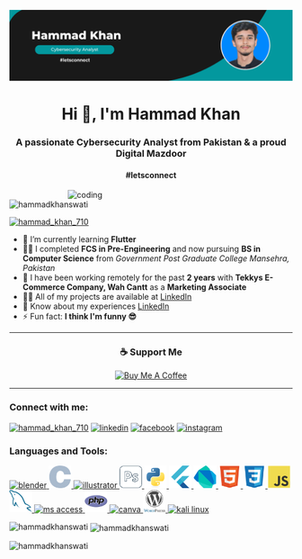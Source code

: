 ![logo](https://github.com/hammadkhanswati/hammadkhanswati/blob/main/Black%20Green%20Minimalist%20Corporate%20Personal%20Profile%20LinkedIn%20Banner.png)
<h1 align="center">Hi 👋, I'm Hammad Khan</h1>
<h3 align="center">A passionate Cybersecurity Analyst from Pakistan & a proud Digital Mazdoor </h3>
<h4 align="center">#letsconnect</h4>

<img align="right" alt="coding" width="400" src="https://user-images.githubusercontent.com/55389276/140866485-8fb1c876-9a8f-4d6a-98dc-08c4981eaf70.gif">

<p align="left"> <img src="https://komarev.com/ghpvc/?username=hammadkhanswati&label=Profile%20views&color=0e75b6&style=flat" alt="hammadkhanswati" /> </p>

<p align="left"> <a href="https://twitter.com/hammad_khan_710" target="blank"><img src="https://img.shields.io/twitter/follow/hammad_khan_710?logo=twitter&style=for-the-badge" alt="hammad_khan_710" /></a> </p>

- 🌱 I’m currently learning **Flutter**  
- 👨‍🎓 I completed **FCS in Pre-Engineering** and now pursuing **BS in Computer Science** from *Government Post Graduate College Mansehra, Pakistan*  
- 💼 I have been working remotely for the past **2 years** with **Tekkys E-Commerce Company, Wah Cantt** as a **Marketing Associate**  
- 👨‍💻 All of my projects are available at [LinkedIn](https://www.linkedin.com/in/hammad-khan-1275b82a3?utm_source=share&utm_campaign=share_via&utm_content=profile&utm_medium=android_app)  
- 📄 Know about my experiences [LinkedIn](https://www.linkedin.com/in/hammad-khan-1275b82a3?utm_source=share&utm_campaign=share_via&utm_content=profile&utm_medium=android_app)  
- ⚡ Fun fact: **I think I'm funny 😎**  

---

<h3 align="center">☕ Support Me</h3>

<p align="center">
  <a href="https://www.buymeacoffee.com/YOURUSERNAME" target="_blank">
    <img src="https://img.shields.io/badge/Buy%20Me%20a%20Coffee-000000?style=for-the-badge&logo=buy-me-a-coffee&logoColor=green" alt="Buy Me A Coffee" />
  </a>
</p>

---

<h3 align="left">Connect with me:</h3>
<p align="left">
<a href="https://twitter.com/hammad_khan_710" target="blank"><img align="center" src="https://raw.githubusercontent.com/rahuldkjain/github-profile-readme-generator/master/src/images/icons/Social/twitter.svg" alt="hammad_khan_710" height="30" width="40" /></a>
<a href="https://linkedin.com/in/hammad-khan-1275b82a3" target="blank"><img align="center" src="https://raw.githubusercontent.com/rahuldkjain/github-profile-readme-generator/master/src/images/icons/Social/linked-in-alt.svg" alt="linkedin" height="30" width="40" /></a>
<a href="https://fb.com/hammad khan" target="blank"><img align="center" src="https://raw.githubusercontent.com/rahuldkjain/github-profile-readme-generator/master/src/images/icons/Social/facebook.svg" alt="facebook" height="30" width="40" /></a>
<a href="https://instagram.com/hammad_khan_710" target="blank"><img align="center" src="https://raw.githubusercontent.com/rahuldkjain/github-profile-readme-generator/master/src/images/icons/Social/instagram.svg" alt="instagram" height="30" width="40" /></a>
</p>

<h3 align="left">Languages and Tools:</h3>
<p align="left"> 
  <a href="https://www.blender.org/" target="_blank" rel="noreferrer"> 
    <img src="https://download.blender.org/branding/community/blender_community_badge_white.svg" alt="blender" width="40" height="40"/> 
  </a> 
  <a href="https://www.cprogramming.com/" target="_blank" rel="noreferrer"> 
    <img src="https://raw.githubusercontent.com/devicons/devicon/master/icons/c/c-original.svg" alt="c" width="40" height="40"/> 
  </a> 
  <a href="https://www.adobe.com/in/products/illustrator.html" target="_blank" rel="noreferrer"> 
    <img src="https://www.vectorlogo.zone/logos/adobe_illustrator/adobe_illustrator-icon.svg" alt="illustrator" width="40" height="40"/> 
  </a> 
  <a href="https://www.photoshop.com/en" target="_blank" rel="noreferrer"> 
    <img src="https://raw.githubusercontent.com/devicons/devicon/master/icons/photoshop/photoshop-line.svg" alt="photoshop" width="40" height="40"/> 
  </a> 
  <a href="https://www.python.org" target="_blank" rel="noreferrer"> 
    <img src="https://raw.githubusercontent.com/devicons/devicon/master/icons/python/python-original.svg" alt="python" width="40" height="40"/> 
  </a>
  <a href="https://flutter.dev/" target="_blank" rel="noreferrer"> 
    <img src="https://raw.githubusercontent.com/devicons/devicon/master/icons/flutter/flutter-original.svg" alt="flutter" width="40" height="40"/> 
  </a>
  <a href="https://dart.dev/" target="_blank" rel="noreferrer"> 
    <img src="https://raw.githubusercontent.com/devicons/devicon/master/icons/dart/dart-original.svg" alt="dart" width="40" height="40"/> 
  </a>
  <a href="https://developer.mozilla.org/en-US/docs/Web/HTML" target="_blank" rel="noreferrer"> 
    <img src="https://raw.githubusercontent.com/devicons/devicon/master/icons/html5/html5-original.svg" alt="html5" width="40" height="40"/> 
  </a>
  <a href="https://developer.mozilla.org/en-US/docs/Web/CSS" target="_blank" rel="noreferrer"> 
    <img src="https://raw.githubusercontent.com/devicons/devicon/master/icons/css3/css3-original.svg" alt="css3" width="40" height="40"/> 
  </a>
  <a href="https://developer.mozilla.org/en-US/docs/Web/JavaScript" target="_blank" rel="noreferrer"> 
    <img src="https://raw.githubusercontent.com/devicons/devicon/master/icons/javascript/javascript-original.svg" alt="javascript" width="40" height="40"/> 
  </a>
  <a href="https://www.mysql.com/" target="_blank" rel="noreferrer"> 
    <img src="https://raw.githubusercontent.com/devicons/devicon/master/icons/mysql/mysql-original.svg" alt="mysql" width="40" height="40"/> 
  </a>
  <a href="https://www.microsoft.com/en-us/microsoft-365/access" target="_blank" rel="noreferrer"> 
    <img src="https://cdn.worldvectorlogo.com/logos/microsoft-access-2013.svg" alt="ms access" width="40" height="40"/> 
  </a>
  <a href="https://www.php.net/" target="_blank" rel="noreferrer"> 
    <img src="https://raw.githubusercontent.com/devicons/devicon/master/icons/php/php-original.svg" alt="php" width="40" height="40"/> 
  </a>
  <a href="https://www.canva.com/" target="_blank" rel="noreferrer"> 
    <img src="https://cdn.worldvectorlogo.com/logos/canva-1.svg" alt="canva" width="40" height="40"/> 
  </a>
  <a href="https://wordpress.org/" target="_blank" rel="noreferrer"> 
    <img src="https://raw.githubusercontent.com/devicons/devicon/master/icons/wordpress/wordpress-original.svg" alt="wordpress" width="40" height="40"/> 
  </a>
  <a href="https://www.kali.org/" target="_blank" rel="noreferrer"> 
    <img src="https://www.kali.org/images/kali-dragon-icon.svg" alt="kali linux" width="40" height="40"/> 
  </a>
</p>

<p><img align="left" src="https://github-readme-stats.vercel.app/api/top-langs?username=hammadkhanswati&show_icons=true&locale=en&layout=compact" alt="hammadkhanswati" /></p>

<p>&nbsp;<img align="center" src="https://github-readme-stats.vercel.app/api?username=hammadkhanswati&show_icons=true&locale=en" alt="hammadkhanswati" /></p>

<p><img align="center" src="https://github-readme-streak-stats.herokuapp.com/?user=hammadkhanswati&" alt="hammadkhanswati" /></p>

